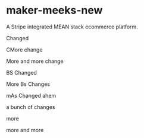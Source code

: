 # maker-meeks-new

A Stripe integrated MEAN stack ecommerce platform.


Changed

CMore change

More and more change


BS Changed


More Bs Changes


mAs Changed ahem

a bunch of changes


more

more and more